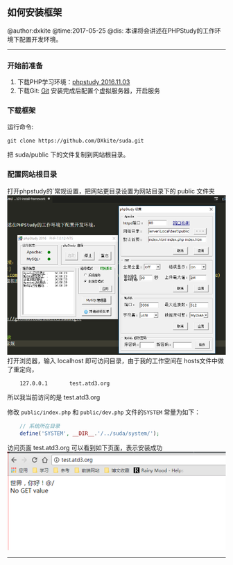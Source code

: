 ## 如何安装框架

@author:dxkite
@time:2017-05-25
@dis: 本课将会讲述在PHPStudy的工作环境下配置开发环境。

---

### 开始前准备
1. 下载PHP学习环境：[phpstudy 2016.11.03](http://www.phpstudy.net/phpstudy/phpStudy20161103.zip)
2. 下载Git: [Git](https://github.com/git-for-windows/git/releases/download/v2.13.0.windows.1/Git-2.13.0-64-bit.exe)
安装完成后配置个虚拟服务器，开启服务

### 下载框架

运行命令:
```
git clone https://github.com/DXkite/suda.git
```
把 suda/public 下的文件复制到网站根目录。


### 配置网站根目录
打开phpstudy的`常规设置，把网站更目录设置为网站目录下的 public 文件夹
![调整根目录](img/set-webdir.png)
打开浏览器，输入 localhost 即可访问目录，由于我的工作空间在 hosts文件中做了重定向，
```
	127.0.0.1		test.atd3.org
```
所以我当前访问的是 test.atd3.org

修改 `public/index.php` 和 `public/dev.php` 文件的`SYSTEM` 常量为如下：
```php
    // 系统所在目录
    define('SYSTEM', __DIR__.'/../suda/system/');
```
访问页面 test.atd3.org
可以看到如下页面，表示安装成功
![安装成功](img/installok.png)

----------------

